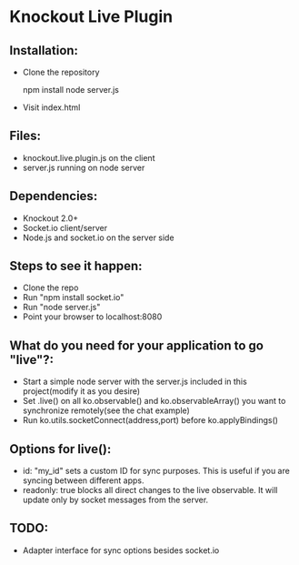 # Knockout Live Plugin

## Installation:
* Clone the repository

    npm install
    node server.js

* Visit index.html

## Files:
* knockout.live.plugin.js on the client
* server.js running on node server

## Dependencies:
* Knockout 2.0+
* Socket.io client/server
* Node.js and socket.io on the server side

## Steps to see it happen:
* Clone the repo
* Run "npm install socket.io"
* Run "node server.js"
* Point your browser to localhost:8080

## What do you need for your application to go "live"?:
* Start a simple node server with the server.js included in this project(modify it as you desire)
* Set .live() on all ko.observable() and ko.observableArray() you want to synchronize remotely(see the chat example)
* Run ko.utils.socketConnect(address,port) before ko.applyBindings()

## Options for live():
* id: "my_id" sets a custom ID for sync purposes. This is useful if you are syncing between different apps.
* readonly: true blocks all direct changes to the live observable. It will update only by socket messages from the server.

## TODO:
* Adapter interface for sync options besides socket.io

